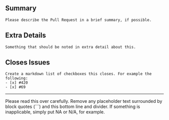## Summary
```
Please describe the Pull Request in a brief summary, if possible.
```

## Extra Details
```
Something that should be noted in extra detail about this.
```

## Closes Issues
```
Create a markdown list of checkboxes this closes. For example the following:
- [x] #420
- [x] #69
```

---
Please read this over carefully. Remove any placeholder text surrounded by block quotes (\`\`\`\) and this bottom line and divider. 
If something is inapplicable, simply put NA or N/A, for example.
